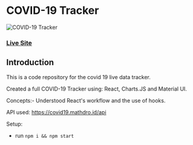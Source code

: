 # COVID-19 Tracker
![COVID-19 Tracker](images.githubusercontent.com/65452499/82132788-2b799900-9801-11ea-99e5-442744396112.png)


### [Live Site](https://covid19statswebsite.netlify.com/)

## Introduction
This is a code repository for the covid 19 live data tracker. 

Created a full COVID-19 Tracker  using: React, Charts.JS and Material UI.

Concepts:- Understood React's workflow and the use of hooks.

API used: https://covid19.mathdro.id/api

Setup:
- run ```npm i && npm start```
